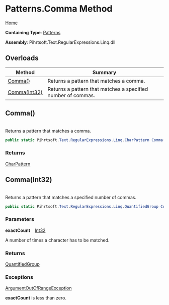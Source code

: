# Patterns\.Comma Method

[Home](../../../../../../README.md)

**Containing Type**: [Patterns](../README.md)

**Assembly**: Pihrtsoft\.Text\.RegularExpressions\.Linq\.dll

## Overloads

| Method | Summary |
| ------ | ------- |
| [Comma()](#Pihrtsoft_Text_RegularExpressions_Linq_Patterns_Comma) | Returns a pattern that matches a comma\. |
| [Comma(Int32)](#Pihrtsoft_Text_RegularExpressions_Linq_Patterns_Comma_System_Int32_) | Returns a pattern that matches a specified number of commas\. |

## Comma\(\) <a id="Pihrtsoft_Text_RegularExpressions_Linq_Patterns_Comma"></a>

\
Returns a pattern that matches a comma\.

```csharp
public static Pihrtsoft.Text.RegularExpressions.Linq.CharPattern Comma()
```

### Returns

[CharPattern](../../CharPattern/README.md)

## Comma\(Int32\) <a id="Pihrtsoft_Text_RegularExpressions_Linq_Patterns_Comma_System_Int32_"></a>

\
Returns a pattern that matches a specified number of commas\.

```csharp
public static Pihrtsoft.Text.RegularExpressions.Linq.QuantifiedGroup Comma(int exactCount)
```

### Parameters

**exactCount** &ensp; [Int32](https://docs.microsoft.com/en-us/dotnet/api/system.int32)

A number of times a character has to be matched\.

### Returns

[QuantifiedGroup](../../QuantifiedGroup/README.md)

### Exceptions

[ArgumentOutOfRangeException](https://docs.microsoft.com/en-us/dotnet/api/system.argumentoutofrangeexception)

**exactCount** is less than zero\.

